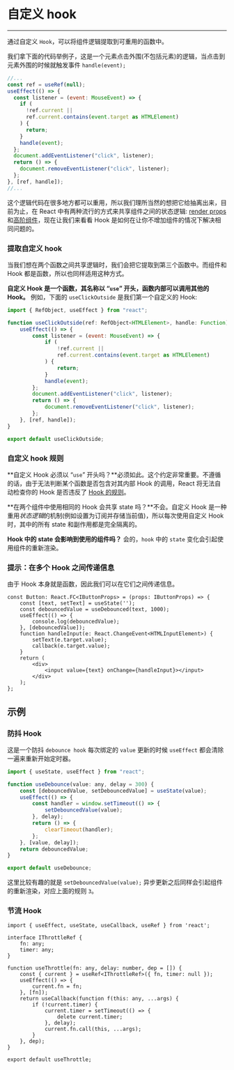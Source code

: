 # 自定义 hook

------

通过自定义 `Hook`，可以将组件逻辑提取到可重用的函数中。

我们拿下面的代码举例子，这是一个元素点击外围(不包括元素)的逻辑，当点击到元素外围的时候就触发事件 `handle(event);`

```jsx
//...
const ref = useRef(null);
useEffect(() => {
  const listener = (event: MouseEvent) => {
    if (
      !ref.current ||
      ref.current.contains(event.target as HTMLElement)
    ) {
      return;
    }
    handle(event);
  };
  document.addEventListener("click", listener);
  return () => {
    document.removeEventListener("click", listener);
  };
}, [ref, handle]);
//...
```

这个逻辑代码在很多地方都可以重用，所以我们理所当然的想把它给抽离出来，目前为止，在 React 中有两种流行的方式来共享组件之间的状态逻辑: [render props](https://zh-hans.reactjs.org/docs/render-props.html) 和[高阶组件](https://zh-hans.reactjs.org/docs/higher-order-components.html)，现在让我们来看看 Hook 是如何在让你不增加组件的情况下解决相同问题的。

### 提取自定义 hook

当我们想在两个函数之间共享逻辑时，我们会把它提取到第三个函数中。而组件和 Hook 都是函数，所以也同样适用这种方式。

**自定义 Hook 是一个函数，其名称以 “`use`” 开头，函数内部可以调用其他的 Hook。** 例如，下面的 `useClickOutside` 是我们第一个自定义的 Hook:

```jsx
import { RefObject, useEffect } from "react";

function useClickOutside(ref: RefObject<HTMLElement>, handle: Function) {
    useEffect(() => {
        const listener = (event: MouseEvent) => {
            if (
                !ref.current ||
                ref.current.contains(event.target as HTMLElement)
            ) {
                return;
            }
            handle(event);
        };
        document.addEventListener("click", listener);
        return () => {
            document.removeEventListener("click", listener);
        };
    }, [ref, handle]);
}

export default useClickOutside;
```

### 自定义 hook 规则

**自定义 Hook 必须以 “`use`” 开头吗？**必须如此。这个约定非常重要。不遵循的话，由于无法判断某个函数是否包含对其内部 Hook 的调用，React 将无法自动检查你的 Hook 是否违反了 [Hook 的规则](https://zh-hans.reactjs.org/docs/hooks-rules.html)。

**在两个组件中使用相同的 Hook 会共享 state 吗？**不会。自定义 Hook 是一种重用*状态逻辑*的机制(例如设置为订阅并存储当前值)，所以每次使用自定义 Hook 时，其中的所有 state 和副作用都是完全隔离的。

**Hook 中的 state 会影响到使用的组件吗？** 会的，`hook` 中的 `state` 变化会引起使用组件的重新渲染。

### 提示：在多个 Hook 之间传递信息

由于 Hook 本身就是函数，因此我们可以在它们之间传递信息。

```tsx
const Button: React.FC<IButtonProps> = (props: IButtonProps) => {
    const [text, setText] = useState('');
    const debouncedValue = useDebounced(text, 1000);
    useEffect(() => {
        console.log(debouncedValue);
    }, [debouncedValue]);
    function handleInput(e: React.ChangeEvent<HTMLInputElement>) {
        setText(e.target.value);
        callback(e.target.value);
    }
    return (
        <div>
            <input value={text} onChange={handleInput}></input>
        </div>
    );
};
```

## 示例

### 防抖 Hook

这是一个防抖 `debounce hook`  每次绑定的 `value` 更新的时候 `useEffect` 都会清除一遍来重新开始定时器。

```js
import { useState, useEffect } from "react";

function useDebounce(value: any, delay = 300) {
    const [debouncedValue, setDebouncedValue] = useState(value);
    useEffect(() => {
        const handler = window.setTimeout(() => {
            setDebouncedValue(value);
        }, delay);
        return () => {
            clearTimeout(handler);
        };
    }, [value, delay]);
    return debouncedValue;
}

export default useDebounce;

```

这里比较有趣的就是 `setDebouncedValue(value);` 异步更新之后同样会引起组件的重新渲染，对应上面的规则 `3`。

### 节流 Hook

```tsx
import { useEffect, useState, useCallback, useRef } from 'react';

interface IThrottleRef {
    fn: any;
    timer: any;
}

function useThrottle(fn: any, delay: number, dep = []) {
    const { current } = useRef<IThrottleRef>({ fn, timer: null });
    useEffect(() => {
        current.fn = fn;
    }, [fn]);
    return useCallback(function f(this: any, ...args) {
        if (!current.timer) {
            current.timer = setTimeout(() => {
                delete current.timer;
            }, delay);
            current.fn.call(this, ...args);
        }
    }, dep);
}

export default useThrottle;

```

